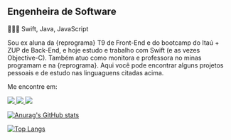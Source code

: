 ## Engenheira de Software

👩🏽‍💻    Swift, Java, JavaScript

Sou ex aluna da {reprograma} T9 de Front-End e do bootcamp do Itaú + ZUP de Back-End, e hoje estudo e trabalho com Swift (e as vezes Objective-C). Também atuo como monitora e professora no minas programam e na {reprograma}. 
Aqui você pode encontrar alguns projetos pessoais e de estudo nas linguaguens citadas acima.

Me encontre em:

<span align="left">
<a href="https://linkedin.com/in/tabita-barbosa" rel="nofollow">
<img src="https://img.shields.io/badge/LinkedIn-0077B5?style=for-the-badge&logo=linkedin&logoColor=white">
</a>
<a href="mailto:tabita.barbosa8@gmail.com">
<img src="https://img.shields.io/badge/Gmail-D14836?style=for-the-badge&logo=gmail&logoColor=white">
</a>
<a href="https://www.behance.net/tabitabarbosa">
<img src="https://img.shields.io/badge/-Behance-blue?style=for-the-badge&logo=behance&logoColor=white">
</a>
</span>

[![Anurag's GitHub stats](https://github-readme-stats.vercel.app/api?username=tabita-barbosa&theme=radical&show_icons=true&count_private=true&hide_title=true)](https://github.com/tabita-barbosa/github-readme-stats)

[![Top Langs](https://github-readme-stats.vercel.app/api/top-langs/?username=anuraghazra&layout=compact)](https://github.com/anuraghazra/github-readme-stats)
